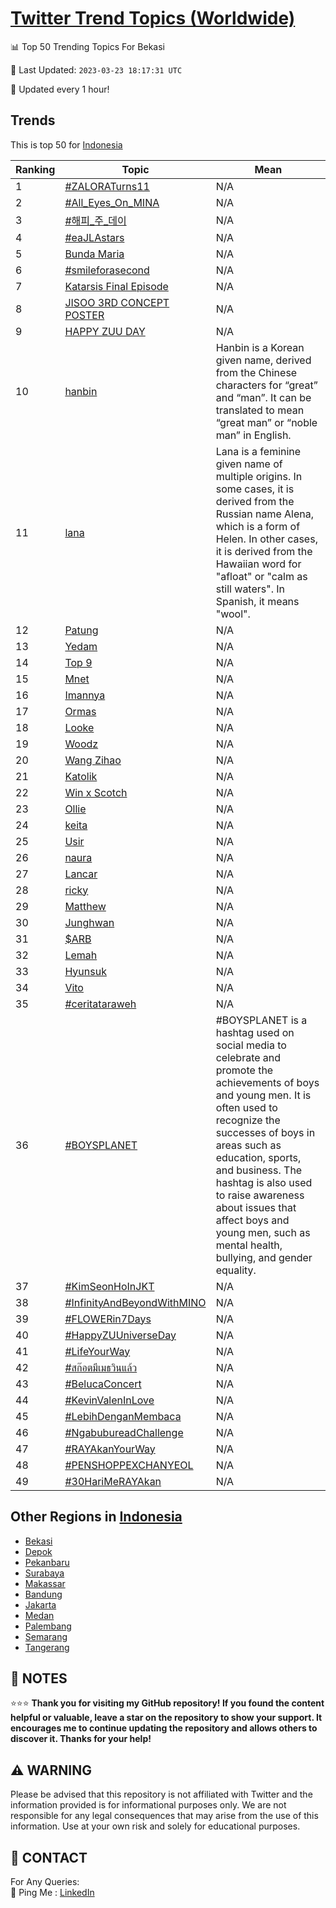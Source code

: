 [Twitter Trend Topics (Worldwide)](https://github.com/ErcinDedeoglu/Twitter-Trend-Topics)
==========


📊 Top 50 Trending Topics For Bekasi

📆 Last Updated: `2023-03-23 18:17:31 UTC`

🔧 Updated every 1 hour!


## Trends

This is top 50 for [Indonesia](</Indonesia>)

| Ranking | Topic | Mean |
| ------- | ------------ | ------------ |
| 1 | [#ZALORATurns11](http://twitter.com/search?q=%23ZALORATurns11) | N/A |
| 2 | [#All_Eyes_On_MINA](http://twitter.com/search?q=%23All_Eyes_On_MINA) | N/A |
| 3 | [#해피_주_데이](http://twitter.com/search?q=%23%ed%95%b4%ed%94%bc_%ec%a3%bc_%eb%8d%b0%ec%9d%b4) | N/A |
| 4 | [#eaJLAstars](http://twitter.com/search?q=%23eaJLAstars) | N/A |
| 5 | [Bunda Maria](http://twitter.com/search?q=Bunda+Maria) | N/A |
| 6 | [#smileforasecond](http://twitter.com/search?q=%23smileforasecond) | N/A |
| 7 | [Katarsis Final Episode](http://twitter.com/search?q=Katarsis+Final+Episode) | N/A |
| 8 | [JISOO 3RD CONCEPT POSTER](http://twitter.com/search?q=JISOO+3RD+CONCEPT+POSTER) | N/A |
| 9 | [HAPPY ZUU DAY](http://twitter.com/search?q=HAPPY+ZUU+DAY) | N/A |
| 10 | [hanbin](http://twitter.com/search?q=hanbin) | Hanbin is a Korean given name, derived from the Chinese characters for “great” and “man”. It can be translated to mean “great man” or “noble man” in English. |
| 11 | [lana](http://twitter.com/search?q=lana) | Lana is a feminine given name of multiple origins. In some cases, it is derived from the Russian name Alena, which is a form of Helen. In other cases, it is derived from the Hawaiian word for "afloat" or "calm as still waters". In Spanish, it means "wool". |
| 12 | [Patung](http://twitter.com/search?q=Patung) | N/A |
| 13 | [Yedam](http://twitter.com/search?q=Yedam) | N/A |
| 14 | [Top 9](http://twitter.com/search?q=Top+9) | N/A |
| 15 | [Mnet](http://twitter.com/search?q=Mnet) | N/A |
| 16 | [Imannya](http://twitter.com/search?q=Imannya) | N/A |
| 17 | [Ormas](http://twitter.com/search?q=Ormas) | N/A |
| 18 | [Looke](http://twitter.com/search?q=Looke) | N/A |
| 19 | [Woodz](http://twitter.com/search?q=Woodz) | N/A |
| 20 | [Wang Zihao](http://twitter.com/search?q=Wang+Zihao) | N/A |
| 21 | [Katolik](http://twitter.com/search?q=Katolik) | N/A |
| 22 | [Win x Scotch](http://twitter.com/search?q=Win+x+Scotch) | N/A |
| 23 | [Ollie](http://twitter.com/search?q=Ollie) | N/A |
| 24 | [keita](http://twitter.com/search?q=keita) | N/A |
| 25 | [Usir](http://twitter.com/search?q=Usir) | N/A |
| 26 | [naura](http://twitter.com/search?q=naura) | N/A |
| 27 | [Lancar](http://twitter.com/search?q=Lancar) | N/A |
| 28 | [ricky](http://twitter.com/search?q=ricky) | N/A |
| 29 | [Matthew](http://twitter.com/search?q=Matthew) | N/A |
| 30 | [Junghwan](http://twitter.com/search?q=Junghwan) | N/A |
| 31 | [$ARB](http://twitter.com/search?q=%24ARB) | N/A |
| 32 | [Lemah](http://twitter.com/search?q=Lemah) | N/A |
| 33 | [Hyunsuk](http://twitter.com/search?q=Hyunsuk) | N/A |
| 34 | [Vito](http://twitter.com/search?q=Vito) | N/A |
| 35 | [#ceritataraweh](http://twitter.com/search?q=%23ceritataraweh) | N/A |
| 36 | [#BOYSPLANET](http://twitter.com/search?q=%23BOYSPLANET) | #BOYSPLANET is a hashtag used on social media to celebrate and promote the achievements of boys and young men. It is often used to recognize the successes of boys in areas such as education, sports, and business. The hashtag is also used to raise awareness about issues that affect boys and young men, such as mental health, bullying, and gender equality. |
| 37 | [#KimSeonHoInJKT](http://twitter.com/search?q=%23KimSeonHoInJKT) | N/A |
| 38 | [#InfinityAndBeyondWithMINO](http://twitter.com/search?q=%23InfinityAndBeyondWithMINO) | N/A |
| 39 | [#FLOWERin7Days](http://twitter.com/search?q=%23FLOWERin7Days) | N/A |
| 40 | [#HappyZUUniverseDay](http://twitter.com/search?q=%23HappyZUUniverseDay) | N/A |
| 41 | [#LifeYourWay](http://twitter.com/search?q=%23LifeYourWay) | N/A |
| 42 | [#สก๊อตมีเมธวินแล้ว](http://twitter.com/search?q=%23%e0%b8%aa%e0%b8%81%e0%b9%8a%e0%b8%ad%e0%b8%95%e0%b8%a1%e0%b8%b5%e0%b9%80%e0%b8%a1%e0%b8%98%e0%b8%a7%e0%b8%b4%e0%b8%99%e0%b9%81%e0%b8%a5%e0%b9%89%e0%b8%a7) | N/A |
| 43 | [#BelucaConcert](http://twitter.com/search?q=%23BelucaConcert) | N/A |
| 44 | [#KevinValenInLove](http://twitter.com/search?q=%23KevinValenInLove) | N/A |
| 45 | [#LebihDenganMembaca](http://twitter.com/search?q=%23LebihDenganMembaca) | N/A |
| 46 | [#NgabubureadChallenge](http://twitter.com/search?q=%23NgabubureadChallenge) | N/A |
| 47 | [#RAYAkanYourWay](http://twitter.com/search?q=%23RAYAkanYourWay) | N/A |
| 48 | [#PENSHOPPEXCHANYEOL](http://twitter.com/search?q=%23PENSHOPPEXCHANYEOL) | N/A |
| 49 | [#30HariMeRAYAkan](http://twitter.com/search?q=%2330HariMeRAYAkan) | N/A |



## Other Regions in [Indonesia](</Indonesia>)

* [Bekasi](</Indonesia/Bekasi.md>)
* [Depok](</Indonesia/Depok.md>)
* [Pekanbaru](</Indonesia/Pekanbaru.md>)
* [Surabaya](</Indonesia/Surabaya.md>)
* [Makassar](</Indonesia/Makassar.md>)
* [Bandung](</Indonesia/Bandung.md>)
* [Jakarta](</Indonesia/Jakarta.md>)
* [Medan](</Indonesia/Medan.md>)
* [Palembang](</Indonesia/Palembang.md>)
* [Semarang](</Indonesia/Semarang.md>)
* [Tangerang](</Indonesia/Tangerang.md>)



## 📝 NOTES

⭐⭐⭐ **Thank you for visiting my GitHub repository! If you found the content helpful or valuable, leave a star on the repository to show your support. It encourages me to continue updating the repository and allows others to discover it. Thanks for your help!**


## ⚠️ WARNING

Please be advised that this repository is not affiliated with Twitter and the information provided is for informational purposes only. We are not responsible for any legal consequences that may arise from the use of this information. Use at your own risk and solely for educational purposes.


## 📨 CONTACT

 For Any Queries:  
            🏓 Ping Me : [LinkedIn](https://www.linkedin.com/in/ercindedeoglu/)
